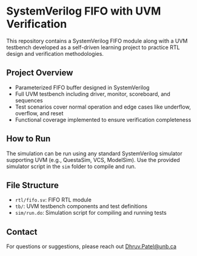 # SystemVerilog FIFO with UVM Verification

This repository contains a SystemVerilog FIFO module along with a UVM testbench developed as a self-driven learning project to practice RTL design and verification methodologies.

## Project Overview

- Parameterized FIFO buffer designed in SystemVerilog
- Full UVM testbench including driver, monitor, scoreboard, and sequences
- Test scenarios cover normal operation and edge cases like underflow, overflow, and reset
- Functional coverage implemented to ensure verification completeness

## How to Run

The simulation can be run using any standard SystemVerilog simulator supporting UVM (e.g., QuestaSim, VCS, ModelSim). Use the provided simulator script in the `sim` folder to compile and run.

## File Structure

- `rtl/fifo.sv`: FIFO RTL module  
- `tb/`: UVM testbench components and test definitions  
- `sim/run.do`: Simulation script for compiling and running tests

## Contact

For questions or suggestions, please reach out Dhruv.Patel@unb.ca


